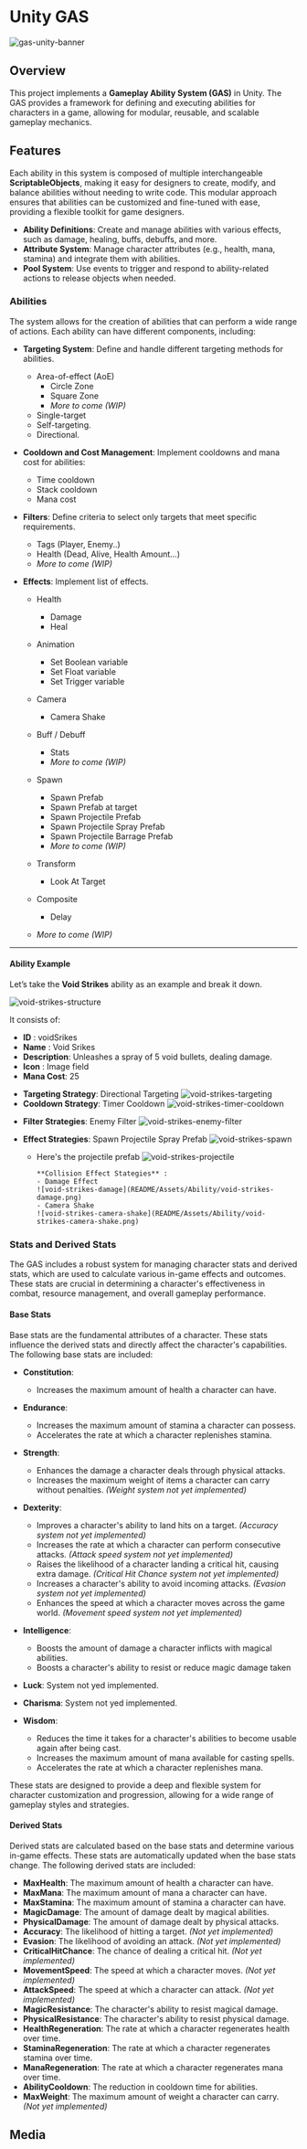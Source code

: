 # Unity GAS

![gas-unity-banner](README/Assets/gas-unity-banner.png)

## Overview

This project implements a **Gameplay Ability System (GAS)** in Unity. The GAS provides a framework for defining and executing abilities for characters in a game, allowing for modular, reusable, and scalable gameplay mechanics.

## Features

Each ability in this system is composed of multiple interchangeable **ScriptableObjects**, making it easy for designers to create, modify, and balance abilities without needing to write code. This modular approach ensures that abilities can be customized and fine-tuned with ease, providing a flexible toolkit for game designers.

- **Ability Definitions**: Create and manage abilities with various effects, such as damage, healing, buffs, debuffs, and more.
- **Attribute System**: Manage character attributes (e.g., health, mana, stamina) and integrate them with abilities.
- **Pool System**: Use events to trigger and respond to ability-related actions to release objects when needed.

### Abilities

The system allows for the creation of abilities that can perform a wide range of actions. Each ability can have different components, including:

- **Targeting System**: Define and handle different targeting methods for abilities.

  - Area-of-effect (AoE)
    - Circle Zone
    - Square Zone
    - _More to come (WIP)_
  - Single-target
  - Self-targeting.
  - Directional.

- **Cooldown and Cost Management**: Implement cooldowns and mana cost for abilities:

  - Time cooldown
  - Stack cooldown
  - Mana cost

- **Filters**: Define criteria to select only targets that meet specific requirements.

  - Tags (Player, Enemy..)
  - Health (Dead, Alive, Health Amount...)
  - _More to come (WIP)_

- **Effects**: Implement list of effects.

  - Health
    - Damage
    - Heal
  - Animation
    - Set Boolean variable
    - Set Float variable
    - Set Trigger variable
  - Camera
    - Camera Shake
  - Buff / Debuff
    - Stats
    - _More to come (WIP)_
  - Spawn
    - Spawn Prefab
    - Spawn Prefab at target
    - Spawn Projectile Prefab
    - Spawn Projectile Spray Prefab
    - Spawn Projectile Barrage Prefab
    - _More to come (WIP)_
  - Transform
    - Look At Target
  - Composite

    - Delay

  - _More to come (WIP)_

---

#### Ability Example

Let’s take the **Void Strikes** ability as an example and break it down.

![void-strikes-structure](README/Assets/Ability/void-strikes-structure.png)

It consists of:

- **ID** : voidSrikes
- **Name** : Void Srikes
- **Description**: Unleashes a spray of 5 void bullets, dealing damage.
- **Icon** : Image field
- **Mana Cost**: 25

* **Targeting Strategy**: Directional Targeting
  ![void-strikes-targeting](README/Assets/Ability/void-strikes-targeting.png)
* **Cooldown Strategy**: Timer Cooldown
  ![void-strikes-timer-cooldown](README/Assets/Ability/void-strikes-timer-cooldown.png)

- **Filter Strategies**: Enemy Filter
  ![void-strikes-enemy-filter](README/Assets/Ability/void-strikes-enemy-filter.png)
- **Effect Strategies**: Spawn Projectile Spray Prefab
  ![void-strikes-spawn](README/Assets/Ability/void-strikes-spawn.png)

  - Here's the projectile prefab
    ![void-strikes-projectile](README/Assets/Ability/void-strikes-projectile.png)

        **Collision Effect Stategies** :
        - Damage Effect
        ![void-strikes-damage](README/Assets/Ability/void-strikes-damage.png)
        - Camera Shake
        ![void-strikes-camera-shake](README/Assets/Ability/void-strikes-camera-shake.png)

### Stats and Derived Stats

The GAS includes a robust system for managing character stats and derived stats, which are used to calculate various in-game effects and outcomes. These stats are crucial in determining a character's effectiveness in combat, resource management, and overall gameplay performance.

#### Base Stats

Base stats are the fundamental attributes of a character. These stats influence the derived stats and directly affect the character's capabilities. The following base stats are included:

- **Constitution**:
  - Increases the maximum amount of health a character can have.
- **Endurance**:
  - Increases the maximum amount of stamina a character can possess.
  - Accelerates the rate at which a character replenishes stamina.
- **Strength**:

  - Enhances the damage a character deals through physical attacks.
  - Increases the maximum weight of items a character can carry without penalties. _(Weight system not yet implemented)_

- **Dexterity**:
  - Improves a character's ability to land hits on a target. _(Accuracy system not yet implemented)_
  - Increases the rate at which a character can perform consecutive attacks. _(Attack speed system not yet implemented)_
  - Raises the likelihood of a character landing a critical hit, causing extra damage. _(Critical Hit Chance system not yet implemented)_
  - Increases a character's ability to avoid incoming attacks. _(Evasion system not yet implemented)_
  - Enhances the speed at which a character moves across the game world. _(Movement speed system not yet implemented)_
- **Intelligence**:
  - Boosts the amount of damage a character inflicts with magical abilities.
  - Boosts a character's ability to resist or reduce magic damage taken
- **Luck**: System not yed implemented.
- **Charisma**: System not yed implemented.
- **Wisdom**:
  - Reduces the time it takes for a character's abilities to become usable again after being cast.
  - Increases the maximum amount of mana available for casting spells.
  - Accelerates the rate at which a character replenishes mana.

These stats are designed to provide a deep and flexible system for character customization and progression, allowing for a wide range of gameplay styles and strategies.

#### Derived Stats

Derived stats are calculated based on the base stats and determine various in-game effects. These stats are automatically updated when the base stats change. The following derived stats are included:

- **MaxHealth**: The maximum amount of health a character can have.
- **MaxMana**: The maximum amount of mana a character can have.
- **MaxStamina**: The maximum amount of stamina a character can have.
- **MagicDamage**: The amount of damage dealt by magical abilities.
- **PhysicalDamage**: The amount of damage dealt by physical attacks.
- **Accuracy**: The likelihood of hitting a target. _(Not yet implemented)_
- **Evasion**: The likelihood of avoiding an attack. _(Not yet implemented)_
- **CriticalHitChance**: The chance of dealing a critical hit. _(Not yet implemented)_
- **MovementSpeed**: The speed at which a character moves. _(Not yet implemented)_
- **AttackSpeed**: The speed at which a character can attack. _(Not yet implemented)_
- **MagicResistance**: The character's ability to resist magical damage.
- **PhysicalResistance**: The character's ability to resist physical damage.
- **HealthRegeneration**: The rate at which a character regenerates health over time.
- **StaminaRegeneration**: The rate at which a character regenerates stamina over time.
- **ManaRegeneration**: The rate at which a character regenerates mana over time.
- **AbilityCooldown**: The reduction in cooldown time for abilities.
- **MaxWeight**: The maximum amount of weight a character can carry. _(Not yet implemented)_

## Media
